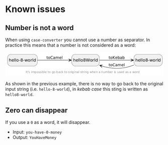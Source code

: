 Known issues
============

Number is not a word
--------------------

When using `case-converter` you cannot use a number as separator. In practice 
this means that a number is not considered as a word: 

![Phing targets](./images/number-problem.png "Phing targets")

As shown in the previous example, there is no way to go back to the original 
input string (i.e. `hello-8-world`), in _kebab case_ this sting is written as 
`hello8-world`.  

Zero can disappear
------------------

If you use a `0` as a word, it will disappear.

- Input: `you-have-0-money`
- Output: `YouHaveMoney`
